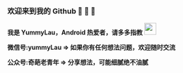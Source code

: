 ### 欢迎来到我的 Github 👋 👋 👋

  **我是 YummyLau，Android 热爱者，请多多指教** <img src="https://user-images.githubusercontent.com/5679180/79618120-0daffb80-80be-11ea-819e-d2b0fa904d07.gif" width="27px">
  
  **微信号:yummyLau => 如果你有任何想法问题，欢迎随时交流**
  
  **公众号:奇葩老青年 => 分享想法，可能细腻绝不油腻**
  
  
 
